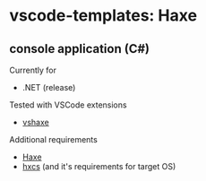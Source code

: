 # vscode-templates: Haxe

## console application (C#)

Currently for
* .NET (release)

Tested with VSCode extensions
* [vshaxe](https://marketplace.visualstudio.com/items?itemName=nadako.vshaxe)

Additional requirements
* [Haxe](https://haxe.org/)
* [hxcs](https://github.com/HaxeFoundation/hxcs) (and it's requirements for target OS)
